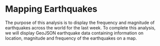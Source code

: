 # Mapping Earthquakes

The purpose of this analysis is to display the frequency and magnitude of earthquakes across the world for the last week. To complete this analysis, we will display GeoJSON earthquake data containing information on location, magnitude and frequency of the earthquakes on a map. 
